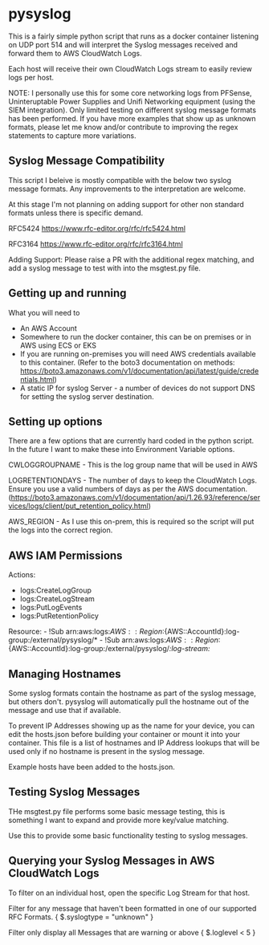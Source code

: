 # **pysyslog**

This is a fairly simple python script that runs as a docker container listening on UDP port 514 and will interpret the Syslog messages received and forward them to AWS CloudWatch Logs.

Each host will receive their own CloudWatch Logs stream to easily review logs per host.

NOTE: I personally use this for some core networking logs from PFSense, Uninteruptable Power Supplies and Unifi Networking equipment (using the SIEM integration). Only limited testing on different syslog message formats has been performed. If you have more examples that show up as unknown formats, please let me know and/or contribute to improving the regex statements to capture more variations.


## **Syslog Message Compatibility**

This script I beleive is mostly compatible with the below two syslog message formats. Any improvements to the interpretation are welcome.

At this stage I'm not planning on adding support for other non standard formats unless there is specific demand.

RFC5424  https://www.rfc-editor.org/rfc/rfc5424.html

RFC3164  https://www.rfc-editor.org/rfc/rfc3164.html

Adding Support: Please raise a PR with the additional regex matching, and add a syslog message to test with into the msgtest.py file.


## **Getting up and running**

What you will need to 

* An AWS Account
* Somewhere to run the docker container, this can be on premises or in AWS using ECS or EKS
* If you are running on-premises you will need AWS credentials available to this container. (Refer to the boto3 documentation on methods: https://boto3.amazonaws.com/v1/documentation/api/latest/guide/credentials.html)
* A static IP for syslog Server - a number of devices do not support DNS for setting the syslog server destination.

## Setting up options

There are a few options that are currently hard coded in the python script. In the future I want to make these into Environment Variable options.

CWLOGGROUPNAME - This is the log group name that will be used in AWS

LOGRETENTIONDAYS - The number of days to keep the CloudWatch Logs. Ensure you use a valid numbers of days as per the AWS documentation. (https://boto3.amazonaws.com/v1/documentation/api/1.26.93/reference/services/logs/client/put_retention_policy.html)

AWS_REGION - As I use this on-prem, this is required so the script will put the logs into the correct region.



## **AWS IAM Permissions**

Actions:
  - logs:CreateLogGroup
  - logs:CreateLogStream
  - logs:PutLogEvents
  - logs:PutRetentionPolicy

Resource:
    - !Sub arn:aws:logs:${AWS::Region}:${AWS::AccountId}:log-group:/external/pysyslog/*
    - !Sub arn:aws:logs:${AWS::Region}:${AWS::AccountId}:log-group:/external/pysyslog/*:log-stream:*

## **Managing Hostnames**

Some syslog formats contain the hostname as part of the syslog message, but others don't. pysyslog will automatically pull the hostname out of the message and use that if available.

To prevent IP Addresses showing up as the name for your device, you can edit the hosts.json before building your container or mount it into your container. This file is a list of hostnames and IP Address lookups that will be used only if no hostname is present in the syslog message.

Example hosts have been added to the hosts.json.


## **Testing Syslog Messages**

THe msgtest.py file performs some basic message testing, this is something I want to expand and provide more key/value matching.

Use this to provide some basic functionality testing to syslog messages.



## **Querying your Syslog Messages in AWS CloudWatch Logs**

To filter on an individual host, open the specific Log Stream for that host.

Filter for any message that haven't been formatted in one of our supported RFC Formats.
{ $.syslogtype = "unknown" }

Filter only display all Messages that are warning or above
{ $.loglevel < 5 }

